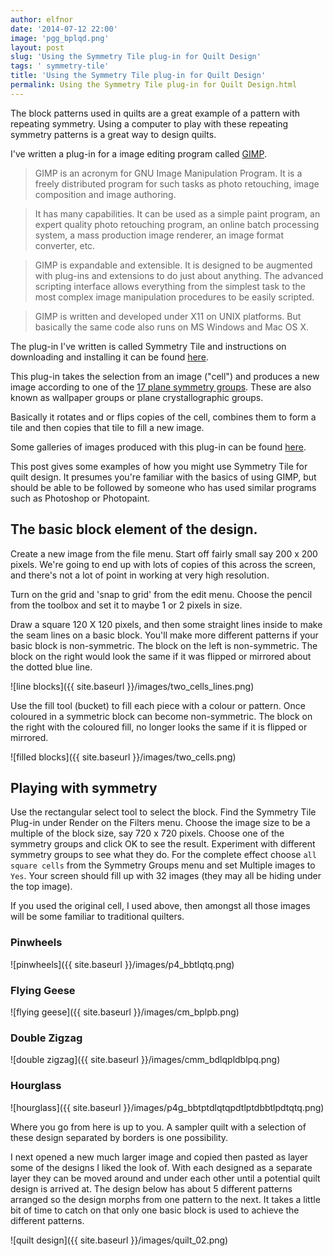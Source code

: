 ```yaml
---
author: elfnor
date: '2014-07-12 22:00'
image: 'pgg_bplqd.png'
layout: post
slug: 'Using the Symmetry Tile plug-in for Quilt Design'
tags: ' symmetry-tile'
title: 'Using the Symmetry Tile plug-in for Quilt Design'
permalink: Using the Symmetry Tile plug-in for Quilt Design.html
---
```


The block patterns used in quilts are a great example of a pattern with repeating symmetry. Using a computer to play with these repeating symmetry patterns is a great way to design quilts.

I\'ve written a plug-in for a image editing program called [GIMP](http://www.gimp.org/).

> GIMP is an acronym for GNU Image Manipulation Program. It is a freely distributed program for such tasks as photo retouching, image composition and image authoring.

> It has many capabilities. It can be used as a simple paint program, an expert quality photo retouching program, an online batch processing system, a mass production image renderer, an image format converter, etc.

> GIMP is expandable and extensible. It is designed to be augmented with plug-ins and extensions to do just about anything. The advanced scripting interface allows everything from the simplest task to the most complex image manipulation procedures to be easily scripted.

> GIMP is written and developed under X11 on UNIX platforms. But basically the same code also runs on MS Windows and Mac OS X.

The plug-in I\'ve written is called Symmetry Tile and instructions on downloading and installing it can be found [here](http://elfnor.github.io/lookthinkmake/Symmetry%20Tile%20plug-in%20for%20GIMP.html).

This plug-in takes the selection from an image (\"cell\") and produces a new image according to
one of the [17 plane symmetry groups](http://en.wikipedia.org/wiki/Wallpaper_groups). These are also known as wallpaper groups or plane crystallographic groups.

Basically it rotates and or flips copies of the cell, combines them to form a tile and then copies that tile to fill a new image.

Some galleries of images produced with this plug-in can be found [here](http://elfnor.github.io/symmetrytilegallery).

This post gives some examples of how you might use Symmetry Tile for quilt design. It presumes you\'re familiar with the basics of using GIMP, but should be able to be followed by someone who has used similar programs such as Photoshop or Photopaint.

## The basic block element of the design.

Create a new image from the file menu. Start off fairly small say 200 x 200 pixels. We\'re going to end up with lots of copies of this across the screen, and there\'s not a lot of point in working at very high resolution.

Turn on the grid and \'snap to grid\' from the edit menu. Choose the pencil from the toolbox and set it to maybe 1 or 2 pixels in size.

Draw a square 120 X 120 pixels, and then some straight lines inside to make the seam lines on a basic block. You\'ll make more different patterns if your basic block is non-symmetric. The block on the left is non-symmetric. The block on the right would look the same if it was flipped or mirrored about the dotted blue line.


![line blocks]({{ site.baseurl }}/images/two_cells_lines.png)

Use the fill tool (bucket) to fill each piece with a colour or pattern. Once coloured in a symmetric block can become non-symmetric. The block on the right with the coloured fill, no longer looks the same if it is flipped or mirrored.

![filled blocks]({{ site.baseurl }}/images/two_cells.png)

## Playing with symmetry

Use the rectangular select tool to select the block. Find the Symmetry Tile Plug-in under Render on the Filters menu.
Choose the image size to be a multiple of the block size, say 720 x 720 pixels. Choose one of the symmetry groups and click OK to see the result. Experiment with different symmetry groups to see what they do. For the complete effect choose `all square cells` from the Symmetry Groups menu and set Multiple images to `Yes`. Your screen should fill up with 32 images (they may all be hiding under the top image).

If you used the original cell, I used above, then amongst all those images will be some familiar to traditional quilters.

### Pinwheels

![pinwheels]({{ site.baseurl }}/images/p4_bbtlqtq.png)

### Flying Geese

![flying geese]({{ site.baseurl }}/images/cm_bplpb.png)

### Double Zigzag

![double zigzag]({{ site.baseurl }}/images/cmm_bdlqpldblpq.png)

### Hourglass

![hourglass]({{ site.baseurl }}/images/p4g_bbtptdlqtqpdtlptdbbtlpdtqtq.png)

Where you go from here is up to you. A sampler quilt with a selection of these design separated by borders is one possibility.

I next opened a new much larger image and copied then pasted as layer some of the designs I liked the look of. With each designed as a separate layer they can be moved around and under each other until a potential quilt design is arrived at. The design below has about 5 different patterns arranged so the design morphs from one pattern to the next. It takes a little bit of time to catch on that only one basic block is used to achieve the different patterns.

![quilt design]({{ site.baseurl }}/images/quilt_02.png)
